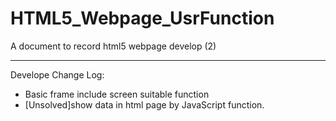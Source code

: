 # HTML5_Webpage_UsrFunction
A document to record html5 webpage develop (2)
*******
Develope Change Log:
* Basic frame include screen suitable function
* [Unsolved]show data in html page by JavaScript function.
